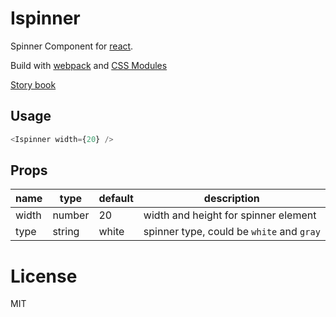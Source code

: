 # Ispinner

Spinner Component for [react](https://facebook.github.io/react/).

Build with [webpack](https://webpack.github.io/) and [CSS Modules](https://github.com/css-modules/css-modules)

[Story book](https://rc-component.github.io/ispinner/)

## Usage

``` javascript
<Ispinner width={20} />
```

## Props

name   | type   | default    | description
-------| ------ | ---------- | ------------
width  | number | 20         | width and height for spinner element
type   | string | white      | spinner type, could be `white` and `gray`

# License

MIT
